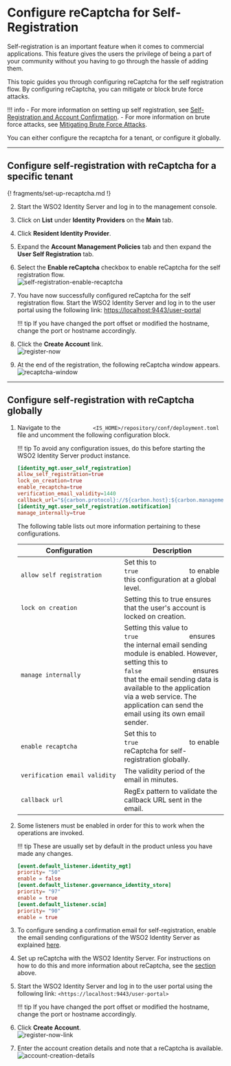 # Configure reCaptcha for Self-Registration

Self-registration is an important feature when it comes to commercial
applications. This feature gives the users the privilege of being a
part of your community without you having to go through the hassle of
adding them.

This topic guides you through configuring reCaptcha for the self
registration flow. By configuring reCaptcha, you can mitigate or block
brute force attacks.

!!! info 
    -   For more information on setting up self registration, see
        [Self-Registration and Account
        Confirmation](../../../guides/identity-lifecycles/self-registration-workflow).
    -   For more information on brute force attacks, see [Mitigating Brute
        Force Attacks](../../../deploy/mitigate-attacks/mitigating-brute-force-attacks).

You can either configure the recaptcha for a tenant, or configure it globally. 

---

## Configure self-registration with reCaptcha for a specific tenant

{! fragments/set-up-recaptcha.md !}

2.  Start the WSO2 Identity Server and log in to the management console.
3.  Click on **List** under **Identity Providers** on the **Main** tab.
4.  Click **Resident Identity Provider**.
5.  Expand the **Account Management Policies** tab and then expand the
    **User Self Registration** tab.
6.  Select the **Enable reCaptcha** checkbox to enable reCaptcha for the
    self registration flow.  
    ![self-registration-enable-recaptcha](../../../assets/img/guides/self-registration-enable-recaptcha.png)
7.  You have now successfully configured reCaptcha for the self
    registration flow. Start the WSO2 Identity Server and log in to the
    user portal using the following link:
    <https://localhost:9443/user-portal>

    !!! tip
        If you have changed the port offset or modified the hostname, change the port or
        hostname accordingly.
    
8.  Click the **Create Account** link.  
    ![register-now](../../../assets/img/guides/register-now-option.png)
9.  At the end of the registration, the following reCaptcha window
    appears.  
    ![recaptcha-window](../../../assets/img/guides/recaptcha-window.png) 

---

## Configure self-registration with reCaptcha globally

1.  Navigate to the
    `           <IS_HOME>/repository/conf/deployment.toml          `
    file and uncomment the following configuration block.

    !!! tip
        To avoid any configuration issues, do this before starting
        the WSO2 Identity Server product instance.
    

    ```toml
    [identity_mgt.user_self_registration]
    allow_self_registration=true
    lock_on_creation=true
    enable_recaptcha=true
    verification_email_validity=1440
    callback_url="${carbon.protocol}://${carbon.host}:${carbon.management.port}/authenticationendpoint/login.do"
    [identity_mgt.user_self_registration.notification]
    manage_internally=true    
    ```
    
    The following table lists out more information pertaining to these
    configurations.

    <table>
    <colgroup>
    <col style="width: 50%" />
    <col style="width: 50%" />
    </colgroup>
    <thead>
    <tr class="header">
    <th>Configuration</th>
    <th>Description</th>
    </tr>
    </thead>
    <tbody>
    <tr class="odd">
    <td><pre><code>allow_self_registration</code></pre></td>
    <td>Set this to <code>               true              </code> to enable this configuration at a global level.</td>
    </tr>
    <tr class="even">
    <td><pre><code>lock_on_creation</code></pre></td>
    <td>Setting this to true ensures that the user's account is locked on creation.</td>
    </tr>
    <tr class="odd">
    <td><pre><code>manage_internally</code></pre></td>
    <td>Setting this value to <code>               true              </code> ensures the internal email sending module is enabled. However, setting this to <code>               false              </code> ensures that the email sending data is available to the application via a web service. The application can send the email using its own email sender.</td>
    </tr>
    <tr class="even">
    <td><pre><code>enable_recaptcha</code></pre></td>
    <td>Set this to <code>               true              </code> to enable reCaptcha for self-registration globally.</td>
    </tr>
    <tr class="odd">
    <td><pre><code>verification_email_validity</code></pre></td>
    <td>The validity period of the email in minutes.
    </tr>
    <tr class="even">
    <td><pre><code>callback_url</code></pre></td>
    <td>RegEx pattern to validate the callback URL sent in the email.</td>
    </tr>
    </tbody>
    </table>

2.  Some listeners must be enabled in order for this to work when the
    operations are invoked.

    !!! tip
        These are usually set by default in the product unless you
        have made any changes.
    

    ```toml
    [event.default_listener.identity_mgt]
    priority= "50"
    enable = false
    [event.default_listener.governance_identity_store]
    priority= "97"
    enable = true
    [event.default_listener.scim]
    priority= "90"
    enable = true
    ```

3.  To configure sending a confirmation email for
    self-registration, enable the email sending configurations
    of the WSO2 Identity Server as explained
    [here](../../../deploy/configuring-email-sending).
    
4.  Set up reCaptcha with the WSO2 Identity Server. For instructions on
    how to do this and more information about reCaptcha, see the [section](#configure-self-registration-with-recaptcha-for-a-specific-tenant) above. 
5.  Start the WSO2 Identity Server and log in to the user portal
    using the following link: `<https://localhost:9443/user-portal>`

    !!! tip
        If you have changed the port offset or modified the hostname, change the port or
        hostname accordingly. 

6.  Click **Create Account**.  
    ![register-now-link](../../../assets/img/guides/register-now-option.png)
7.  Enter the account creation details and note that a reCaptcha is available.  
    ![account-creation-details](../../../assets/img/guides/account-creation-details.png)
